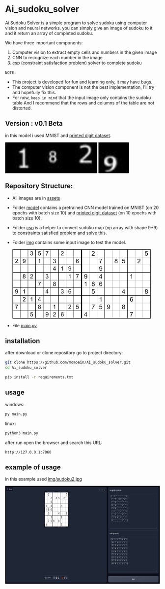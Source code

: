 # Ai_sudoku_solver
Ai Sudoku Solver is a simple program to solve sudoku using computer vision and neural networks.
you can simply give an image of sudoku to it and it return an array of completed sudoku.

We have three important components:
1. Computer vision to extract empty cells and numbers in the given image 
2. CNN to recognize each number in the image
3. csp (constraint satisfaction problem) solver to complete sudoku

`NOTE:`
- This project is developed for fun and learning only, it may have bugs.
- The computer vision component is not the best implementation, I'll try and hopefully fix this.
- For now, `keep in mind` that the input image only contains the sudoku table
And I recommend that the rows and columns of the table are not distorted.

## Version : v0.1 Beta
in this model i used MNIST and [printed digit dataset](https://github.com/kaydee0502/printed-digits-dataset).

<img src="https://github.com/momoein/Ai_sudoku_solver/blob/master/data/printed_digit/1/1_0.jpg" width="100" height="100" align = "left"/>
<img src="https://github.com/momoein/Ai_sudoku_solver/blob/master/data/printed_digit/2/2_0.jpg" width="100" height="100" align="middle"/>
<img src="https://github.com/momoein/Ai_sudoku_solver/blob/master/data/printed_digit/8/8_0.jpg" width="100" height="100" align="left"/>
<img src="https://github.com/momoein/Ai_sudoku_solver/blob/master/data/printed_digit/9/9_0.jpg" width="100" height="100" align="middle"/>

## Repository Structure:

+ All images are in [assets](https://github.com/momoein/Ai_sudoku_solver/tree/master/data) 

+ Folder [model](https://github.com/momoein/Ai_sudoku_solver/tree/master/model) contains a pretrained CNN model trained on MNIST (on 20 epochs with batch size 10) and [printed digit dataset](https://github.com/kaydee0502/printed-digits-dataset) (on 10 epochs with batch size 10).

+ Folder [csp](https://github.com/momoein/Ai_sudoku_solver/tree/master/csp) is a helper to convert sudoku map (np.array with shape 9*9) to constraints satisfied problem and solve this.

+ Folder [img](https://github.com/momoein/Ai_sudoku_solver/tree/master/img) contains some input image to test the model.

  <img src="https://github.com/momoein/Ai_sudoku_solver/blob/master/img/sudoku1.jpg" width="225" height="225" align = "left"/>
  <img src="https://github.com/momoein/Ai_sudoku_solver/blob/master/img/sudoku2.jpg" width="225" height="225" align = "middle"/>
  
+ File [main.py](https://github.com/momoein/Ai_sudoku_solver/tree/master/main.py)


## installation

after download or clone repository go to project directory:
```sh
git clone https://github.com/momoein/Ai_sudoku_solver.git
cd Ai_sudoku_solver
```
```sh
pip install -r requirements.txt
``` 
## usage
windows:
```sh
py main.py
```
linux:
```sh
python3 main.py
```
after run open the browser and search this URL: 
```
http://127.0.0.1:7860
```

## example of usage
in this example used [img/sudoku2.jpg](https://github.com/momoein/Ai_sudoku_solver/tree/master/img/sudoku2.jpg) 

<img src="https://github.com/momoein/Ai_sudoku_solver/blob/master/img/application_test.png" width="748" height="318" align = "left"/>